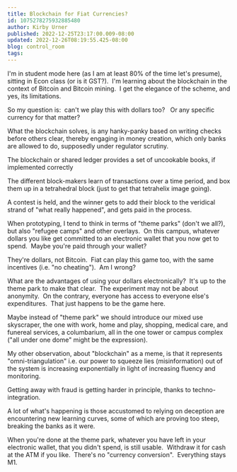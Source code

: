 ```yaml
---
title: Blockchain for Fiat Currencies?
id: 1075278275932885480
author: Kirby Urner
published: 2022-12-25T23:17:00.009-08:00
updated: 2022-12-26T08:19:55.425-08:00
blog: control_room
tags: 
---
```


[](https://www.flickr.com/photos/kirbyurner/40140789202/in/photostream/)

I'm in student mode here (as I am at least 80% of the time let's presume), sitting in Econ class (or is it GST?).  I'm learning about the blockchain in the context of Bitcoin and Bitcoin mining.  I get the elegance of the scheme, and yes, its limitations.

So my question is:  can't we play this with dollars too?   Or any specific currency for that matter? 

What the blockchain solves, is any hanky-panky based on writing checks before others clear, thereby engaging in money creation, which only banks are allowed to do, supposedly under regulator scrutiny.

The blockchain or shared ledger provides a set of uncookable books, if implemented correctly

The different block-makers learn of transactions over a time period, and box them up in a tetrahedral block (just to get that tetrahelix image going).  

A contest is held, and the winner gets to add their block to the veridical strand of "what really happened", and gets paid in the process.

When prototyping, I tend to think in terms of "theme parks" (don't we all?), but also "refugee camps" and other overlays.  On this campus, whatever dollars you like get committed to an electronic wallet that you now get to spend.  Maybe you're paid through your wallet?  

They're dollars, not Bitcoin.  Fiat can play this game too, with the same incentives (i.e. "no cheating").  Am I wrong?

What are the advantages of using your dollars electronically?  It's up to the theme park to make that clear.  The experiment may not be about anonymity.  On the contrary, everyone has access to everyone else's expenditures.  That just happens to be the game here.

Maybe instead of "theme park" we should introduce our mixed use skyscraper, the one with work, home and play, shopping, medical care, and funereal services, a columbarium, all in the one tower or campus complex ("all under one dome" might be the expression).

My other observation, about "blockchain" as a meme, is that it represents "omni-triangulation" i.e. our power to squeeze lies (misinformation) out of the system is increasing exponentially in light of increasing fluency and monitoring.  

Getting away with fraud is getting harder in principle, thanks to techno-integration.

A lot of what's happening is those accustomed to relying on deception are encountering new learning curves, some of which are proving too steep, breaking the banks as it were.

When you're done at the theme park, whatever you have left in your electronic wallet, that you didn't spend, is still usable.  Withdraw it for cash at the ATM if you like.  There's no "currency conversion".  Everything stays M1.